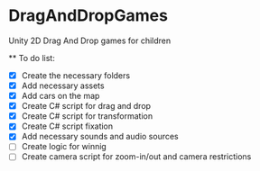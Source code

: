 # DragAndDropGames
Unity 2D Drag And Drop games for children

** To do list:
- [x] Create the necessary folders
- [x] Add necessary assets
- [x] Add cars on the map
- [x] Create C# script for drag and drop
- [x] Create C# script for transformation
- [x] Create C# script fixation
- [x] Add necessary sounds and audio sources
- [ ] Create logic for winnig
- [ ] Create camera script for zoom-in/out and camera restrictions